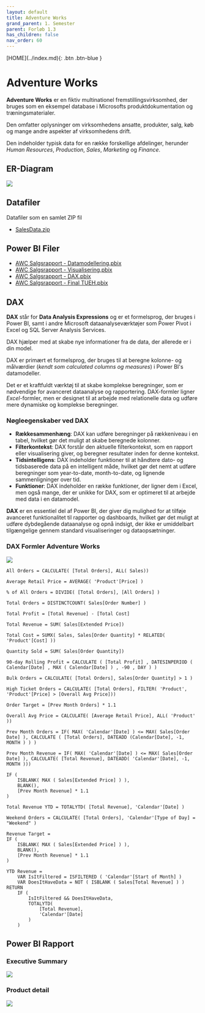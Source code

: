 ```yaml
---
layout: default
title: Adventure Works
grand_parent: 1. Semester
parent: Forløb 1.3
has_children: false
nav_order: 60
---
```


<span class="fs-1">
[HOME](../index.md){: .btn .btn-blue }
</span>

# Adventure Works
**Adventure Works** er en fiktiv multinationel fremstillingsvirksomhed, der bruges som en eksempel database i Microsofts produktdokumentation og træningsmaterialer.

Den omfatter oplysninger om virksomhedens ansatte, produkter, salg, køb og mange andre aspekter af virksomhedens drift. 

Den indeholder typisk data for en række forskellige afdelinger, herunder *Human Resources*, *Production*, *Sales*, *Marketing* og *Finance*.

## ER-Diagram
![](../image/awc_er.jpg)

## Datafiler
Datafiler som en samlet ZIP fil
- [SalesData.zip](./filer/SalesData.zip)

## Power BI Filer
- [AWC Salgsrapport - Datamodellering.pbix](./filer/AWC%20Salgsrapport%20-%20Datamodellering.pbix)
- [AWC Salgsrapport - Visualisering.pbix](./filer/AWC%20Salgsrapport%20-%20Visualisering.pbix)
- [AWC Salgsrapport - DAX.pbix](./filer/AWC%20Salgsrapport%20-%20DAX.pbix)
- [AWC Salgsrapport - Final TUEH.pbix](./filer/AWC%20Salgsrapport%20-%20Final%20TUEH.pbix)

## DAX
**DAX** står for **Data Analysis Expressions** og er et formelsprog, der bruges i Power BI, samt i andre Microsoft dataanalyseværktøjer som Power Pivot i Excel og SQL Server Analysis Services. 

DAX hjælper med at skabe nye informationer fra de data, der allerede er i din model.

DAX er primært et formelsprog, der bruges til at beregne kolonne- og målværdier (*kendt som calculated columns og measures*) i Power BI's datamodeller. 

Det er et kraftfuldt værktøj til at skabe komplekse beregninger, som er nødvendige for avanceret dataanalyse og rapportering. DAX-formler ligner *Excel*-formler, men er designet til at arbejde med relationelle data og udføre mere dynamiske og komplekse beregninger.

### Nøgleegenskaber ved DAX

- **Rækkesammenhæng**: DAX kan udføre beregninger på rækkeniveau i en tabel, hvilket gør det muligt at skabe beregnede kolonner.
- **Filterkontekst**: DAX forstår den aktuelle filterkontekst, som en rapport eller visualisering giver, og beregner resultater inden for denne kontekst.
- **Tidsintelligens**: DAX indeholder funktioner til at håndtere dato- og tidsbaserede data på en intelligent måde, hvilket gør det nemt at udføre beregninger som year-to-date, month-to-date, og lignende sammenligninger over tid.
- **Funktioner**: DAX indeholder en række funktioner, der ligner dem i Excel, men også mange, der er unikke for DAX, som er optimeret til at arbejde med data i en datamodel.

**DAX** er en essentiel del af Power BI, der giver dig mulighed for at tilføje avanceret funktionalitet til rapporter og dashboards, hvilket gør det muligt at udføre dybdegående dataanalyse og opnå indsigt, der ikke er umiddelbart tilgængelige gennem standard visualiseringer og dataopsætninger.

### DAX Formler Adventure Works
![](../image/dax-formler.jpg)

```dax
All Orders = CALCULATE( [Total Orders], ALL( Sales))
```
```dax
Average Retail Price = AVERAGE( 'Product'[Price] )
```
```dax
% of All Orders = DIVIDE( [Total Orders], [All Orders] )
```
```dax
Total Orders = DISTINCTCOUNT( Sales[Order Number] )
```
```dax
Total Profit = [Total Revenue] - [Total Cost]
```
```dax
Total Revenue = SUM( Sales[Extended Price])
```
```dax
Total Cost = SUMX( Sales, Sales[Order Quantity] * RELATED( 'Product'[Cost] ))
```
```dax
Quantity Sold = SUM( Sales[Order Quantity])
```
```dax
90-day Rolling Profit = CALCULATE ( [Total Profit] , DATESINPERIOD ( Calendar[Date] , MAX ( Calendar[Date] ) , -90 , DAY ) )
```
```dax
Bulk Orders = CALCULATE( [Total Orders], Sales[Order Quantity] > 1 )
```
```dax
High Ticket Orders = CALCULATE( [Total Orders], FILTER( 'Product', 'Product'[Price] > [Overall Avg Price]))
```
```dax
Order Target = [Prev Month Orders] * 1.1
```
```dax
Overall Avg Price = CALCULATE( [Average Retail Price], ALL( 'Product' ))
```
```dax
Prev Month Orders = IF( MAX( 'Calendar'[Date] ) <= MAX( Sales[Order Date] ), CALCULATE ( [Total Orders], DATEADD (Calendar[Date], -1, MONTH ) ) )
```
```dax
Prev Month Revenue = IF( MAX( 'Calendar'[Date] ) <= MAX( Sales[Order Date] ), CALCULATE( [Total Revenue], DATEADD( 'Calendar'[Date], -1, MONTH )))
```
```daxRevenue Target = 
IF ( 
    ISBLANK( MAX ( Sales[Extended Price] ) ),
    BLANK(),
    [Prev Month Revenue] * 1.1
)
```
```dax
Total Revenue YTD = TOTALYTD( [Total Revenue], 'Calendar'[Date] )
```
```dax
Weekend Orders = CALCULATE( [Total Orders], 'Calendar'[Type of Day] = "Weekend" )
```
```dax
Revenue Target = 
IF ( 
    ISBLANK( MAX ( Sales[Extended Price] ) ),
    BLANK(),
    [Prev Month Revenue] * 1.1
)
```
```dax
YTD Revenue = 
    VAR IsItFiltered = ISFILTERED ( 'Calendar'[Start of Month] )
    VAR DoesItHaveData = NOT ( ISBLANK ( Sales[Total Revenue] ) )
RETURN
	IF ( 
		IsItFiltered && DoesItHaveData,
		TOTALYTD(
			[Total Revenue],
			'Calendar'[Date]
		)
	)
```

## Power BI Rapport
### Executive Summary
![](../image/awc_rap_1.jpg)

### Product detail
![](../image/awc_rap_2.jpg)